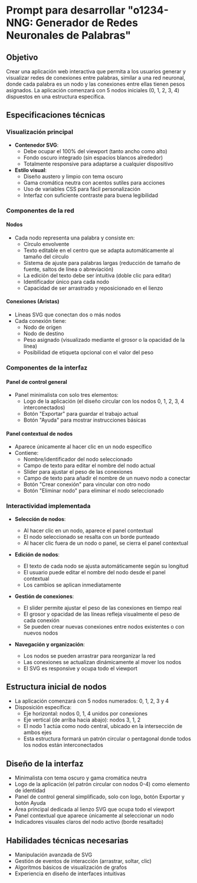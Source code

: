 # Prompt para desarrollar "o1234-NNG: Generador de Redes Neuronales de Palabras"

## Objetivo
Crear una aplicación web interactiva que permita a los usuarios generar y visualizar redes de conexiones entre palabras, similar a una red neuronal, donde cada palabra es un nodo y las conexiones entre ellas tienen pesos asignados. La aplicación comenzará con 5 nodos iniciales (0, 1, 2, 3, 4) dispuestos en una estructura específica.

## Especificaciones técnicas

### Visualización principal
- **Contenedor SVG**: 
  - Debe ocupar el 100% del viewport (tanto ancho como alto)
  - Fondo oscuro integrado (sin espacios blancos alrededor)
  - Totalmente responsive para adaptarse a cualquier dispositivo
- **Estilo visual**: 
  - Diseño austero y limpio con tema oscuro
  - Gama cromática neutra con acentos sutiles para acciones
  - Uso de variables CSS para fácil personalización
  - Interfaz con suficiente contraste para buena legibilidad

### Componentes de la red

#### Nodos
- Cada nodo representa una palabra y consiste en:
  - Círculo envolvente
  - Texto editable en el centro que se adapta automáticamente al tamaño del círculo
  - Sistema de ajuste para palabras largas (reducción de tamaño de fuente, saltos de línea o abreviación)
  - La edición del texto debe ser intuitiva (doble clic para editar)
  - Identificador único para cada nodo
  - Capacidad de ser arrastrado y reposicionado en el lienzo

#### Conexiones (Aristas)
- Líneas SVG que conectan dos o más nodos
- Cada conexión tiene:
  - Nodo de origen
  - Nodo de destino
  - Peso asignado (visualizado mediante el grosor o la opacidad de la línea)
  - Posibilidad de etiqueta opcional con el valor del peso

### Componentes de la interfaz

#### Panel de control general
- Panel minimalista con solo tres elementos:
  - Logo de la aplicación (el diseño circular con los nodos 0, 1, 2, 3, 4 interconectados)
  - Botón "Exportar" para guardar el trabajo actual
  - Botón "Ayuda" para mostrar instrucciones básicas

#### Panel contextual de nodos
- Aparece únicamente al hacer clic en un nodo específico
- Contiene:
  - Nombre/identificador del nodo seleccionado
  - Campo de texto para editar el nombre del nodo actual
  - Slider para ajustar el peso de las conexiones
  - Campo de texto para añadir el nombre de un nuevo nodo a conectar
  - Botón "Crear conexión" para vincular con otro nodo
  - Botón "Eliminar nodo" para eliminar el nodo seleccionado

### Interactividad implementada

- **Selección de nodos**:
  - Al hacer clic en un nodo, aparece el panel contextual
  - El nodo seleccionado se resalta con un borde punteado
  - Al hacer clic fuera de un nodo o panel, se cierra el panel contextual

- **Edición de nodos**:
  - El texto de cada nodo se ajusta automáticamente según su longitud
  - El usuario puede editar el nombre del nodo desde el panel contextual
  - Los cambios se aplican inmediatamente

- **Gestión de conexiones**:
  - El slider permite ajustar el peso de las conexiones en tiempo real
  - El grosor y opacidad de las líneas refleja visualmente el peso de cada conexión
  - Se pueden crear nuevas conexiones entre nodos existentes o con nuevos nodos

- **Navegación y organización**:
  - Los nodos se pueden arrastrar para reorganizar la red
  - Las conexiones se actualizan dinámicamente al mover los nodos
  - El SVG es responsive y ocupa todo el viewport

## Estructura inicial de nodos
- La aplicación comenzará con 5 nodos numerados: 0, 1, 2, 3 y 4
- Disposición específica:
  - Eje horizontal: nodos 0, 1, 4 unidos por conexiones
  - Eje vertical (de arriba hacia abajo): nodos 3, 1, 2
  - El nodo 1 actúa como nodo central, ubicado en la intersección de ambos ejes
  - Esta estructura formará un patrón circular o pentagonal donde todos los nodos están interconectados

## Diseño de la interfaz
- Minimalista con tema oscuro y gama cromática neutra
- Logo de la aplicación (el patrón circular con nodos 0-4) como elemento de identidad
- Panel de control general simplificado, solo con logo, botón Exportar y botón Ayuda
- Área principal dedicada al lienzo SVG que ocupa todo el viewport
- Panel contextual que aparece únicamente al seleccionar un nodo
- Indicadores visuales claros del nodo activo (borde resaltado)

## Habilidades técnicas necesarias
- Manipulación avanzada de SVG
- Gestión de eventos de interacción (arrastrar, soltar, clic)
- Algoritmos básicos de visualización de grafos
- Experiencia en diseño de interfaces intuitivas